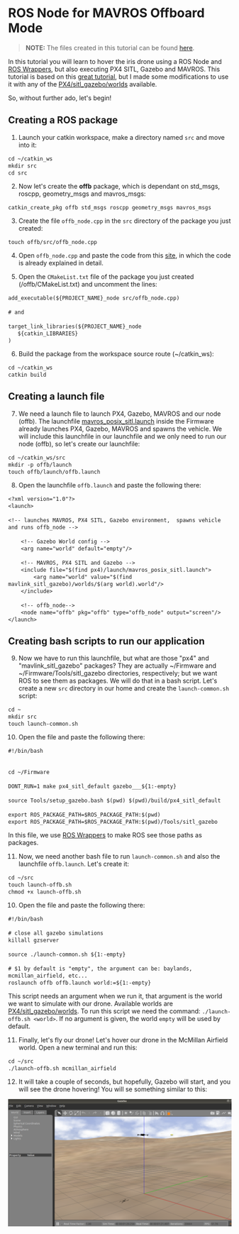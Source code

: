 # ROS Node for MAVROS Offboard Mode

> **NOTE:** The files created in this tutorial can be found [here](https://github.com/aarondigu/ROS-with-PX4-SITL-for-Beginners/tree/master/3.%20ROS%20Node%20for%20MAVROS%20Offboard%20Mode).

In this tutorial you will learn to hover the iris drone using a ROS Node and [ROS Wrappers](https://dev.px4.io/master/en/simulation/ros_interface.html#launching-gazebo-with-ros-wrappers), but also executing PX4 SITL, Gazebo and MAVROS. This tutorial is based on this [great tutorial](https://darienmt.com/autonomous-flight/2018/11/25/px4-sitl-ros-example.html), but I made some modifications to use it with any of the [PX4/sitl_gazebo/worlds](https://dev.px4.io/master/en/simulation/gazebo_worlds.html) available. 

So, without further ado, let's begin!

## Creating a ROS package

1. Launch your catkin workspace, make a directory named `src` and move into it:

```
cd ~/catkin_ws
mkdir src
cd src
```

2. Now let's create the **offb** package, which is dependant on std_msgs, roscpp, geometry_msgs and mavros_msgs:

```
catkin_create_pkg offb std_msgs roscpp geometry_msgs mavros_msgs
```

3. Create the file `offb_node.cpp` in the `src` directory of the package you just created: 

```
touch offb/src/offb_node.cpp
```

4. Open `offb_node.cpp` and paste the code from this [site](https://dev.px4.io/master/en/ros/mavros_offboard.html), in which the code is already explained in detail.

5. Open the `CMakeList.txt` file of the package you just created (/offb/CMakeList.txt) and uncomment the lines:

```
add_executable(${PROJECT_NAME}_node src/offb_node.cpp)

# and 

target_link_libraries(${PROJECT_NAME}_node
   ${catkin_LIBRARIES}
)
```

6. Build the package from the workspace source route (~/catkin_ws):

```
cd ~/catkin_ws
catkin build
```

## Creating a launch file

7.  We need a launch file to launch PX4, Gazebo, MAVROS and our node (offb). The launchfile [mavros_posix_sitl.launch](https://github.com/PX4/Firmware/blob/master/launch/mavros_posix_sitl.launch) inside the Firmware already launches PX4, Gazebo, MAVROS and spawns the vehicle. We will include this launchfile in our launchfile and we only need to run our node (offb), so let's create our launchfile:

```
cd ~/catkin_ws/src
mkdir -p offb/launch
touch offb/launch/offb.launch
```

8. Open the launchfile `offb.launch` and paste the following there:
```
<?xml version="1.0"?>
<launch>

<!-- launches MAVROS, PX4 SITL, Gazebo environment,  spawns vehicle and runs offb_node -->
    
    <!-- Gazebo World config -->    
    <arg name="world" default="empty"/>

    <!-- MAVROS, PX4 SITL and Gazebo -->
    <include file="$(find px4)/launch/mavros_posix_sitl.launch">
        <arg name="world" value="$(find mavlink_sitl_gazebo)/worlds/$(arg world).world"/>
    </include>
    
    <!-- offb_node-->
    <node name="offb" pkg="offb" type="offb_node" output="screen"/>
</launch>
```

## Creating bash scripts to run our application

9. Now we have to run this launchfile, but what are those "px4" and "mavlink_sitl_gazebo" packages? They are actually ~/Firmware and ~/Firmware/Tools/sitl_gazebo directories, respectively; but we want ROS to see them as packages. We will do that in a bash script. Let's create a new `src` directory in our home and create the `launch-common.sh` script: 
```
cd ~
mkdir src
touch launch-common.sh
```

10. Open the file and paste the following there:

```
#!/bin/bash


cd ~/Firmware

DONT_RUN=1 make px4_sitl_default gazebo___${1:-empty}

source Tools/setup_gazebo.bash $(pwd) $(pwd)/build/px4_sitl_default

export ROS_PACKAGE_PATH=$ROS_PACKAGE_PATH:$(pwd)
export ROS_PACKAGE_PATH=$ROS_PACKAGE_PATH:$(pwd)/Tools/sitl_gazebo
```

In this file, we use [ROS Wrappers](https://dev.px4.io/master/en/simulation/ros_interface.html#launching-gazebo-with-ros-wrappers) to make ROS see those paths as packages.

11. Now, we need another bash file to run `launch-common.sh` and also the launchfile `offb.launch`. Let's create it:

```
cd ~/src
touch launch-offb.sh
chmod +x launch-offb.sh
```

10. Open the file and paste the following there:

```
#!/bin/bash

# close all gazebo simulations
killall gzserver 

source ./launch-common.sh ${1:-empty}

# $1 by default is "empty", the argument can be: baylands, mcmillan_airfield, etc...
roslaunch offb offb.launch world:=${1:-empty}
```

This script needs an argument when we run it, that argument is the world we want to simulate with our drone. Available worlds are [PX4/sitl_gazebo/worlds](https://dev.px4.io/master/en/simulation/gazebo_worlds.html). To run this script we need the command: `./launch-offb.sh <world>`. If no argument is given, the world `empty` will be used by default.

11. Finally, let's fly our drone! Let's hover our drone in the McMillan Airfield world. Open a new terminal and run this:
```
cd ~/src
./launch-offb.sh mcmillan_airfield
```

12. It will take a couple of seconds, but hopefully, Gazebo will start, and you will see the drone hovering! You will se something similar to this:

![Result 3](https://raw.githubusercontent.com/aarondigu/ROS-with-PX4-SITL-for-Beginners/master/3.%20ROS%20Node%20for%20MAVROS%20Offboard%20Mode/result_3.png)